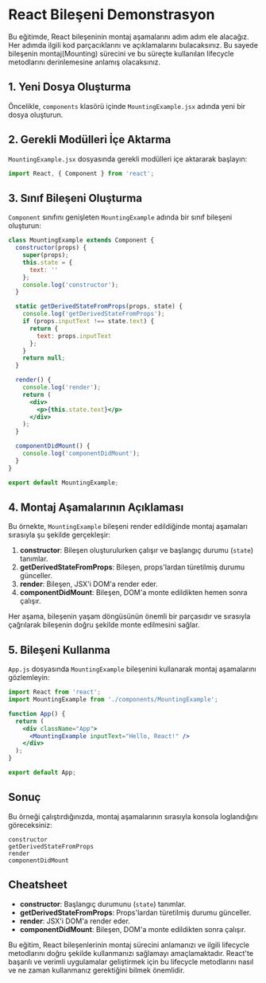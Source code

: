 # React Bileşeni Demonstrasyon

Bu eğitimde, React bileşeninin montaj aşamalarını adım adım ele alacağız. Her adımda ilgili kod parçacıklarını ve açıklamalarını bulacaksınız. Bu sayede bileşenin montaj(Mounting) sürecini ve bu süreçte kullanılan lifecycle metodlarını derinlemesine anlamış olacaksınız.

## 1. Yeni Dosya Oluşturma

Öncelikle, `components` klasörü içinde `MountingExample.jsx` adında yeni bir dosya oluşturun.

## 2. Gerekli Modülleri İçe Aktarma

`MountingExample.jsx` dosyasında gerekli modülleri içe aktararak başlayın:

```jsx
import React, { Component } from 'react';
```

## 3. Sınıf Bileşeni Oluşturma

`Component` sınıfını genişleten `MountingExample` adında bir sınıf bileşeni oluşturun:

```jsx
class MountingExample extends Component {
  constructor(props) {
    super(props);
    this.state = {
      text: ''
    };
    console.log('constructor');
  }

  static getDerivedStateFromProps(props, state) {
    console.log('getDerivedStateFromProps');
    if (props.inputText !== state.text) {
      return {
        text: props.inputText
      };
    }
    return null;
  }

  render() {
    console.log('render');
    return (
      <div>
        <p>{this.state.text}</p>
      </div>
    );
  }

  componentDidMount() {
    console.log('componentDidMount');
  }
}

export default MountingExample;
```

## 4. Montaj Aşamalarının Açıklaması

Bu örnekte, `MountingExample` bileşeni render edildiğinde montaj aşamaları sırasıyla şu şekilde gerçekleşir:

1. **constructor**: Bileşen oluşturulurken çalışır ve başlangıç durumu (`state`) tanımlar.
2. **getDerivedStateFromProps**: Bileşen, props'lardan türetilmiş durumu günceller.
3. **render**: Bileşen, JSX'i DOM'a render eder.
4. **componentDidMount**: Bileşen, DOM'a monte edildikten hemen sonra çalışır.

Her aşama, bileşenin yaşam döngüsünün önemli bir parçasıdır ve sırasıyla çağrılarak bileşenin doğru şekilde monte edilmesini sağlar.

## 5. Bileşeni Kullanma

`App.js` dosyasında `MountingExample` bileşenini kullanarak montaj aşamalarını gözlemleyin:

```jsx
import React from 'react';
import MountingExample from './components/MountingExample';

function App() {
  return (
    <div className="App">
      <MountingExample inputText="Hello, React!" />
    </div>
  );
}

export default App;
```

## Sonuç

Bu örneği çalıştırdığınızda, montaj aşamalarının sırasıyla konsola loglandığını göreceksiniz:

```
constructor
getDerivedStateFromProps
render
componentDidMount
```

## Cheatsheet

- **constructor**: Başlangıç durumunu (`state`) tanımlar.
- **getDerivedStateFromProps**: Props'lardan türetilmiş durumu günceller.
- **render**: JSX'i DOM'a render eder.
- **componentDidMount**: Bileşen, DOM'a monte edildikten sonra çalışır.

Bu eğitim, React bileşenlerinin montaj sürecini anlamanızı ve ilgili lifecycle metodlarını doğru şekilde kullanmanızı sağlamayı amaçlamaktadır. React'te başarılı ve verimli uygulamalar geliştirmek için bu lifecycle metodlarını nasıl ve ne zaman kullanmanız gerektiğini bilmek önemlidir.
